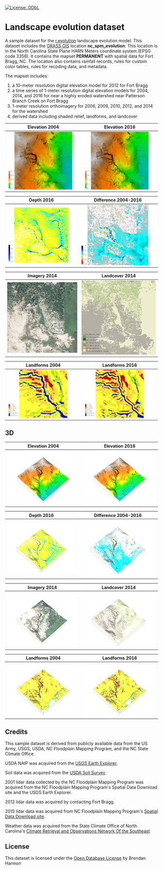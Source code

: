[![License: ODbL](https://img.shields.io/badge/License-ODbL-brightgreen.svg)](https://opendatacommons.org/licenses/odbl/)

# Landscape evolution dataset
A sample dataset for the
[r.evolution](https://github.com/baharmon/landscape_evolution)
landscape evolution model.
This dataset includes
the [GRASS GIS](grass.osgeo.org) location **nc_spm_evolution**.
This location is in the North Carolina State Plane HARN Meters
coordinate system (EPSG code 3358).
It contains the mapset **PERMANENT**
with spatial data for Fort Bragg, NC.
The location also contains
rainfall records,
rules for custom color tables,
rules for recoding data,
and metadata.

The mapset includes:
1. a 10-meter resolution digital elevation model for 2012 for Fort Bragg
2. a time series of 1-meter resolution digital elevation models for 2004, 2014, and 2016
for near a highly eroded watershed near Patterson Branch Creek on Fort Bragg
3. 1-meter resolution orthoimagery for 2006, 2009, 2010, 2012, and 2014 for the watershed
4. derived data including shaded relief, landforms, and landcover

Elevation 2004 | Elevation 2016
:-------------------------:|:-------------------------:
<img src="images/sample_data/elevation_2004.png"> | <img src="images/sample_data/elevation_2016.png">

Depth 2016 | Difference 2004-2016
:-------------------------:|:-------------------------:
<img src="images/sample_data/depth_2016.png"> | <img src="images/sample_data/difference_2004_2016.png">

Imagery 2014 | Landcover 2014
:-------------------------:|:-------------------------:
<img src="images/sample_data/naip_2014.png"> | <img src="images/sample_data/landcover.png">

Landforms 2004 | Landforms 2016
:-------------------------:|:-------------------------:
<img src="images/sample_data/gully_landforms_2004.png"> | <img src="images/sample_data/gully_landforms_2016.png">

## 3D
Elevation 2004 | Elevation 2016
:-------------------------:|:-------------------------:
<img src="images/sample_data_3d/colorized_skyview_2004.png"> | <img src="images/sample_data_3d/colorized_skyview_2016.png">

Depth 2016 | Difference 2004-2016
:-------------------------:|:-------------------------:
<img src="images/sample_data_3d/depth_2016.png"> | <img src="images/sample_data_3d/difference_2004_2016.png">

Imagery 2014 | Landcover 2014
:-------------------------:|:-------------------------:
<img src="images/sample_data_3d/naip_2014.png"> | <img src="images/sample_data_3d/landcover.png">

Landforms 2004 | Landforms 2016
:-------------------------:|:-------------------------:
<img src="images/sample_data_3d/landforms_2004.png"> | <img src="images/sample_data_3d/landforms_2016.png">

## Credits
This sample dataset is derived from publicly available data from
the US Army, USGS, USDA, NC Floodplain
Mapping Program, and the NC State Climate Office.

USDA NAIP was acquired from the
[USGS Earth Explorer](https://earthexplorer.usgs.gov/).

Soil data was acquired from the
[USDA Soil Survey](http://websoilsurvey.sc.egov.usda.gov/).

2001 lidar data collected by the NC Floodplain Mapping Program
was acquired from the NC Floodplain Mapping Program's
Spatial Data Download site and the USGS Earth Explorer.

2012 lidar data was acquired by contacting Fort Bragg.

2015 lidar data was acquired from NC Floodplain Mapping Program's
[Spatial Data Download site](https://rmp.nc.gov/sdd/).

Weather data was acquired from the State Climate Office of North Carolina's
[Climate Retrieval and Observations Network Of the Southeast](http://climate.ncsu.edu/cronos)

## License
This dataset is licensed under the
[Open Database License](https://opendatacommons.org/licenses/odbl/)
by Brendan Harmon
